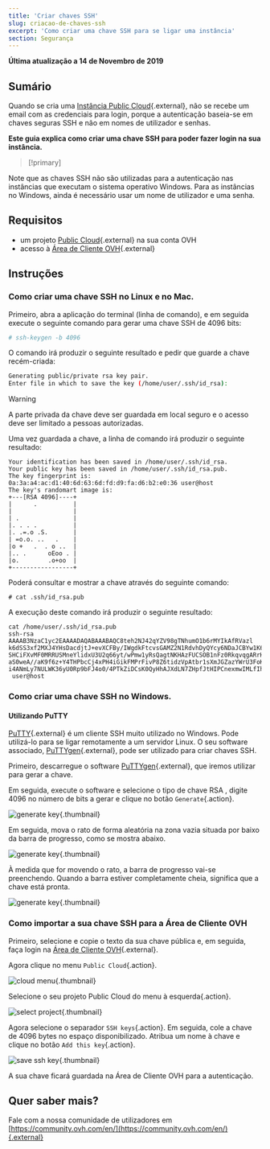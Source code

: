 ```yaml
---
title: 'Criar chaves SSH'
slug: criacao-de-chaves-ssh
excerpt: 'Como criar uma chave SSH para se ligar uma instância'
section: Segurança
---
```


**Última atualização a 14 de Novembro de 2019**

## Sumário

Quando se cria uma [Instância Public Cloud](https://www.https://www.ovh.pt/public-cloud/){.external}, não se recebe um email com as credenciais para login, porque a autenticação baseia-se em chaves seguras SSH e não em  nomes de utilizador e senhas.

**Este guia explica como criar uma chave SSH para poder fazer login na sua instância.**

> [!primary]
>
Note que as chaves SSH não são utilizadas para a autenticação nas instâncias que executam o sistema operativo Windows. Para as instâncias no Windows, ainda é necessário usar um nome de utilizador e uma senha.
>

## Requisitos

* um projeto [Public Cloud](https://www.https://www.ovh.pt/public-cloud/){.external} na sua conta OVH
* acesso à [Área de Cliente OVH](https://www.ovh.com/auth/?action=gotomanager){.external}

## Instruções

### Como criar uma chave SSH no Linux e no Mac.

Primeiro, abra a aplicação do terminal (linha de comando), e em seguida execute o seguinte comando para gerar uma chave SSH de 4096 bits:

```sh
# ssh-keygen -b 4096
```

O comando irá produzir o seguinte resultado e pedir que guarde a chave recém-criada:

```sh
Generating public/private rsa key pair.
Enter file in which to save the key (/home/user/.ssh/id_rsa):
```

> [!warning]
>
> A parte privada da chave deve ser guardada em local seguro e o acesso deve ser limitado a pessoas autorizadas.
> 

Uma vez guardada a chave, a linha de comando irá produzir o seguinte resultado:

```ssh
Your identification has been saved in /home/user/.ssh/id_rsa.
Your public key has been saved in /home/user/.ssh/id_rsa.pub.
The key fingerprint is:
0a:3a:a4:ac:d1:40:6d:63:6d:fd:d9:fa:d6:b2:e0:36 user@host
The key's randomart image is:
+---[RSA 4096]----+
|      .          |
|                 |
| .               |
|. . . .          |
|. .=.o .S.       |
| =o.o. ..   .    |
|o +   .  . o ..  |
|.. .      oEoo . |
|o.        .o+oo  |
+-----------------+
```

Poderá consultar e mostrar a chave através do seguinte comando:

```ssh
# cat .ssh/id_rsa.pub
```

A execução deste comando irá produzir o seguinte resultado:

```ssh
cat /home/user/.ssh/id_rsa.pub
ssh-rsa AAAAB3NzaC1yc2EAAAADAQABAAABAQC8teh2NJ42qYZV98gTNhumO1b6rMYIkAfRVazl
k6dSS3xf2MXJ4YHsDacdjtJ+evXCFBy/IWgdkFtcvsGAMZ2N1RdvhDyQYcy6NDaJCBYw1K6Gv5fJ
SHCiFXvMF0MRRUSMneYlidxU3U2q66yt/wPmw1yRsQagtNKHAzFUCSOB1nFz0RkqvqgARrHTY0bd
aS0weA//aK9f6z+Y4THPbcCj4xPH4iGikFMPrFivP8Z6tidzVpAtbr1sXmJGZazYWrU3FoK2a1sF
i4ANmLy7NULWK36yU0Rp9bFJ4o0/4PTkZiDCsK0QyHhAJXdLN7ZHpfJtHIPCnexmwIMLfIhCWhO5
 user@host
```

### Como criar uma chave SSH no Windows.

#### Utilizando PuTTY

[PuTTY](https://www.chiark.greenend.org.uk/~sgtatham/putty/){.external} é um cliente SSH muito utilizado no Windows. Pode utilizá-lo para se ligar remotamente a um servidor Linux. O seu software associado, [PuTTYgen](https://the.earth.li/~sgtatham/putty/latest/w64/puttygen.exe){.external}, pode ser utilizado para criar chaves SSH.

Primeiro, descarregue o software [PuTTYgen](https://the.earth.li/~sgtatham/putty/latest/w64/puttygen.exe){.external}, que iremos utilizar para gerar a chave.

Em seguida, execute o software e selecione o tipo de chave RSA , digite 4096 no número de bits a gerar e clique no botão `Generate`{.action}.

![generate key](images/puttygen-01.png){.thumbnail}

Em seguida, mova o rato de forma aleatória na zona vazia situada por baixo da barra de progresso, como se mostra abaixo.

![generate key](images/puttygen-02.gif){.thumbnail}

À medida que for movendo o rato, a barra de progresso vai-se preenchendo. Quando a barra estiver completamente cheia, significa que a chave está pronta.

![generate key](images/puttygen-03.png){.thumbnail}

### Como importar a sua chave SSH para a Área de Cliente OVH

Primeiro, selecione e copie o texto da sua chave pública e, em seguida, faça login na [Área de Cliente OVH](https://www.ovh.com/auth/?action=gotomanager){.external}.

Agora clique no menu `Public Cloud`{.action}.

![cloud menu](images/cloud-menu.png){.thumbnail}

Selecione o seu projeto Public Cloud do menu à esquerda{.action}.

![select project](images/select-project.png){.thumbnail}

Agora selecione o separador `SSH keys`{.action}. Em seguida, cole a chave de 4096 bytes no espaço disponibilizado. Atribua um nome à chave e clique no botão `Add this key`{.action}.

![save ssh key](images/save-key.png){.thumbnail}

A sua chave ficará guardada na Área de Cliente OVH para a autenticação.


## Quer saber mais?

Fale com a nossa comunidade de utilizadores em [https://community.ovh.com/en/](https://community.ovh.com/en/){.external}